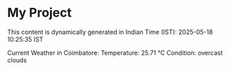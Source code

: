 # My Project

This content is dynamically generated in Indian Time (IST): 2025-05-18 10:25:35 IST


Current Weather in Coimbatore:
Temperature: 25.71 °C
Condition: overcast clouds

